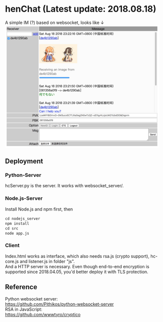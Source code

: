 # henChat (Latest update: 2018.08.18)
A simple IM (?) based on websocket, looks like ↓<br>
![view](henChat.jpeg)
## Deployment

### Python-Server

hcServer.py is the server. It works with websocket_server/.

### Node.js-Server

Install Node.js and npm first, then

```
cd nodejs_server
npm install
cd src
node app.js
```

### Client

Index.html works as interface, which also needs rsa.js (crypto support), hc-core.js and listener.js in folder "js".<br>
And a HTTP server is necessary. Even though end-to-end encryption is supported since 2018.04.05, you'd better deploy it with TLS protection.

## Reference

Python websocket server:<br>
https://github.com/Pithikos/python-websocket-server<br>
RSA in JavaScript:<br>
https://github.com/wwwtyro/cryptico<br>
